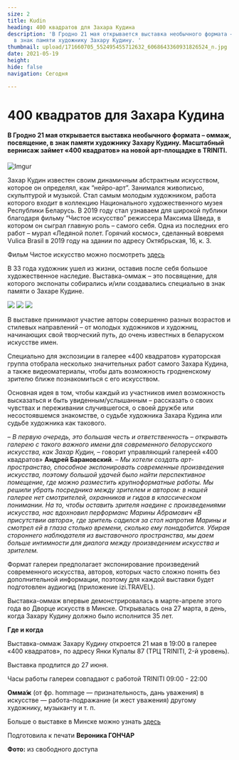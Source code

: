 ```yaml
---
size: 2
title: Kudin
heading: 400 квадратов для Захара Кудина
description: 'В Гродно 21 мая открывается выставка необычного формата – оммаж, посвящение,
  в знак памяти художнику Захару Кудину. '
thumbnail: upload/171660705_552495455712632_6068643360931826524_n.jpg
date: 2021-05-19
height: 
hide: false
navigation: Сегодня

---
```

# 400 квадратов для Захара Кудина

#### В Гродно 21 мая открывается выставка необычного формата – оммаж, посвящение, в знак памяти художнику Захару Кудину. Масштабный вернисаж займет «400 квадратов» на новой арт-площадке в TRINITI.

![Imgur](https://imgur.com/Uxdzvbi.jpg)

Захар Кудин известен своим динамичным абстрактным искусством, которое он определял, как “нейро-арт”. Занимался живописью, скульптурой и музыкой. Стал самым молодым художником, работа которого входит в коллекцию Национального художественного музея Республики Беларусь. В 2019 году стал узнаваем для широкой публики благодаря фильму “Чистое искусство” режиссера Максима Шведа, в котором он сыграл главную роль – самого себя. Одна из последних его работ – мурал «Ледяной полет. Горячий космос», сделанный вовремя Vulica Brasil в 2019 году на здании по адресу Октябрьская, 16, к. 3.

Фильм Чистое искусство можно посмотреть [здесь](https://www.youtube.com/watch?v=zqFSn3PAJdA&list=PLQ_g4KGZa4yEjp8zuFTul6Oz4vcip2LwE)

В 33 года художник ушел из жизни, оставив после себя большое художественное наследие. Выставка-оммаж – это посвящение, для которого экспонаты собирались и/или создавались специально в знак памяти о Захаре Кудине.

<div class="gallery3">
<!-- Смените gallery2 на gallery3 или gallery4, цифра определяет количество картинок в одном ряду -->
<a href="https://imgur.com/JKxa1GX"><img src="https://imgur.com/JKxa1GX.jpeg"></a>
<a href="https://imgur.com/ioWOsuT"><img src="https://imgur.com/ioWOsuT.jpeg"></a>
<a href="https://imgur.com/17xzsV8"><img src="https://imgur.com/17xzsV8.jpeg"></a>
</div>

В выставке принимают участие авторы совершенно разных возрастов и стилевых направлений – от молодых художников и художниц, начинающих свой творческий путь, до очень известных в беларуском искусстве имен.

Специально для экспозиции в галерее «400 квадратов» кураторская группа отобрала несколько значительных работ самого Захара Кудина, а также видеоматериалы, чтобы дать возможность гродненскому зрителю ближе познакомиться с его искусством.

Основная идея в том, чтобы каждый из участников имел возможность высказаться и быть увиденным/услышанным – рассказать о своих чувствах и переживании случившегося, о своей дружбе или несостоявшемся знакомстве, о судьбе художника Захара Кудина или судьбе художника как такового.

_– В первую очередь, это большая честь и ответственность – открывать галерею с такого важного имени для современного белорусского искусства, как Захар Кудин,_ – говорит управляющий галереей «400 квадратов» **Андрей Барановский**. _– Мы хотели создать арт-пространство, способное экспонировать современные произведения искусства, поэтому большой удачей было найти перспективное помещение, где можно разместить крупноформатные работы. Мы решили убрать посредника между зрителем и автором: в нашей галерее нет смотрителей, охранников и гидов в классическом понимании. На то, чтобы оставить зрителя наедине с произведениями искусства, нас вдохновил перформанс Марины Абрамович «В присутствии автора», где зритель садился за стол напротив Марины и смотрел ей в глаза столько времени, сколько ему понадобится. Убирая стороннего наблюдателя из выставочного пространства, мы даем больше интимности для диалога между произведением искусства и зрителем._

Формат галереи предполагает экспонирование произведений современного искусства, авторов, которых часто сложно понять без дополнительной информации, поэтому для каждой выставки будет подготовлен аудиогид (приложение izi.TRAVEL).

Выставка-оммаж впервые демонстрировалась в марте-апреле этого года во Дворце искусств в Минске. Открывалась она 27 марта, в день, когда Захару Кудину должно было исполнится 35 лет.

**Где и когда**

Выставка-оммаж Захару Кудину откроется 21 мая в 19:00 в галерее «400 квадратов», по адресу Янки Купалы 87 (ТРЦ TRINITI, 2-й уровень).

Выставка продлится до 27 июня.

Часы работы галереи совпадают с работой TRINITI 09:00 - 22:00

**Омма́ж** (от фр. hommage — признательность, дань уважения) в искусстве — работа-подражание (и жест уважения) другому художнику, музыканту и т. п.

Больше о выставке в Минске можно узнать [здесь](https://chrysalismag.by/project/navsegda-33)

Подготовила к печати **Вероника ГОНЧАР**

**Фото:** из свободного доступа